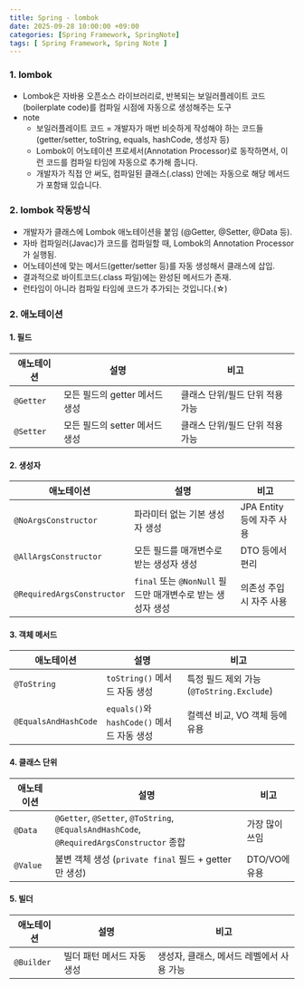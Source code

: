 ```yaml
---
title: Spring - lombok
date: 2025-09-28 10:00:00 +09:00
categories: [Spring Framework, SpringNote]
tags: [ Spring Framework, Spring Note ]
---
```


### 1. lombok 
 - Lombok은 자바용 오픈소스 라이브러리로, 반복되는 보일러플레이트 코드(boilerplate code)를 컴파일 시점에 자동으로 생성해주는 도구
 - note
   - 보일러플레이트 코드 = 개발자가 매번 비슷하게 작성해야 하는 코드들 (getter/setter, toString, equals, hashCode, 생성자 등)
   - Lombok이 어노테이션 프로세서(Annotation Processor)로 동작하면서, 이런 코드를 컴파일 타임에 자동으로 추가해 줍니다.
   - 개발자가 직접 안 써도, 컴파일된 클래스(.class) 안에는 자동으로 해당 메서드가 포함돼 있습니다.

### 2. lombok 작동방식
 - 개발자가 클래스에 Lombok 애노테이션을 붙임 (@Getter, @Setter, @Data 등).
 - 자바 컴파일러(Javac)가 코드를 컴파일할 때, Lombok의 Annotation Processor가 실행됨.
 - 어노테이션에 맞는 메서드(getter/setter 등)를 자동 생성해서 클래스에 삽입.
 - 결과적으로 바이트코드(.class 파일)에는 완성된 메서드가 존재.
 - 런타임이 아니라 컴파일 타임에 코드가 추가되는 것입니다.(☆)

### 2. 애노테이션
#### 1. 필드

| 애노테이션     | 설명                   | 비고                 |
| --------- | -------------------- | ------------------ |
| `@Getter` | 모든 필드의 getter 메서드 생성 | 클래스 단위/필드 단위 적용 가능 |
| `@Setter` | 모든 필드의 setter 메서드 생성 | 클래스 단위/필드 단위 적용 가능 |

#### 2. 생성자

| 애노테이션                      | 설명                                        | 비고                  |
| -------------------------- | ----------------------------------------- | ------------------- |
| `@NoArgsConstructor`       | 파라미터 없는 기본 생성자 생성                         | JPA Entity 등에 자주 사용 |
| `@AllArgsConstructor`      | 모든 필드를 매개변수로 받는 생성자 생성                    | DTO 등에서 편리          |
| `@RequiredArgsConstructor` | `final` 또는 `@NonNull` 필드만 매개변수로 받는 생성자 생성 | 의존성 주입 시 자주 사용      |

#### 3. 객체 메서드

| 애노테이션                | 설명                                 | 비고                                |
| -------------------- | ---------------------------------- | --------------------------------- |
| `@ToString`          | `toString()` 메서드 자동 생성             | 특정 필드 제외 가능 (`@ToString.Exclude`) |
| `@EqualsAndHashCode` | `equals()`와 `hashCode()` 메서드 자동 생성 | 컬렉션 비교, VO 객체 등에 유용               |

#### 4. 클래스 단위

| 애노테이션    | 설명                                                                                     | 비고         |
| -------- | -------------------------------------------------------------------------------------- | ---------- |
| `@Data`  | `@Getter`, `@Setter`, `@ToString`, `@EqualsAndHashCode`, `@RequiredArgsConstructor` 종합 | 가장 많이 쓰임   |
| `@Value` | 불변 객체 생성 (`private final` 필드 + getter만 생성)                                             | DTO/VO에 유용 |

#### 5. 빌더

| 애노테이션      | 설명              | 비고                       |
| ---------- | --------------- | ------------------------ |
| `@Builder` | 빌더 패턴 메서드 자동 생성 | 생성자, 클래스, 메서드 레벨에서 사용 가능 |


